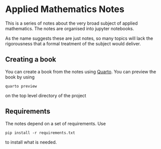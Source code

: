 # Applied Mathematics Notes

This is a series of notes about the very broad subject of
applied mathematics. The notes are organised into 
jupyter notebooks.

As the name suggests these are just notes, so many topics will lack the
rigorousness that a formal treatment of the subject would deliver.


## Creating a book

You can create a book from the notes using <a href="https://quarto.org/">Quarto</a>. 
You can preview the book by using 

```
quarto preview

```

on the top level directory of the project

## Requirements

The notes depend on a set of requirements. Use

```
pip install -r requirements.txt

```

to install what is needed.
